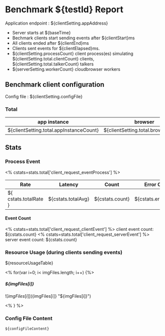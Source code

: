 # Benchmark ${testId} Report

Application endpoint : ${clientSetting.appAddress}

- Server starts at ${baseTime}
- Bechmark clients start sending events after ${clientStart}ms
- All clients ended after ${clientEnd}ms
- Clients sent events for ${clientElapsed}ms.
- ${clientSetting.processCount} client process(es) simulating ${clientSetting.total.clientCount} clients, ${clientSetting.total.talkerCount} talkers
- ${serverSetting.workerCount} cloudbrowser workers


## Benchmark client configuration

Config file : ${clientSetting.configFile}

### Total

| app instance | browser | client | batch size |
| ---- | ---- | ---- | ---- |
| ${clientSetting.total.appInstanceCount} | ${clientSetting.total.browserCount} | ${clientSetting.total.clientCount} | ${clientSetting.total.batchSize}

## Stats

### Process Event
<% cstats=stats.total['client_request_eventProcess'] %>

| Rate | Latency | Count | Error Count |
| ---- | ----    | ----  | ----        |
| ${ cstats.totalRate } | ${cstats.totalAvg} | ${cstats.count} |${cstats.errorCount} |

#### Event Count

<% cstats=stats.total['client_request_clientEvent'] %>
client event count: ${cstats.count}
<% cstats=stats.total['client_request_serverEvent'] %>
server event count: ${cstats.count}

### Resource Usage (during clients sending events)

${resourceUsageTable}

<% for(var i=0; i< imgFiles.length; i++) {%>

##### ${imgFiles[i]}
![${imgFiles[i]}](${imgFiles[i]} "${imgFiles[i]}")

<% } %>



### Config File Content

```
${configFileContent}
```

